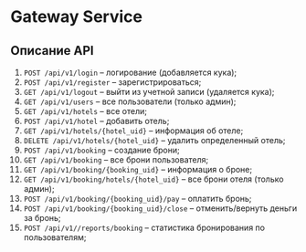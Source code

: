 # Gateway Service

## Описание API
1. `POST /api/v1/login` – логирование (добавляется кука);
2. `POST /api/v1/register` – зарегистрироваться;
3. `GET /api/v1/logout` – выйти из учетной записи (удаляется кука);
4. `GET /api/v1/users` – все пользователи (только админ);
5. `GET /api/v1/hotels` – все отели;
6. `POST /api/v1/hotel` – добавить отель;
7. `GET /api/v1/hotels/{hotel_uid}` – информация об отеле;
8. `DELETE /api/v1/hotels/{hotel_uid}` – удалить определенный отель;
9. `POST /api/v1/booking` – создание брони;
10. `GET /api/v1/booking` – все брони пользователя;
11. `GET /api/v1/booking/{booking_uid}` – информация о броне;
12. `GET /api/v1/booking/hotels/{hotel_uid}` – все брони отеля (только админ);
13. `POST /api/v1/booking/{booking_uid}/pay` – оплатить бронь;
14. `POST /api/v1/booking/{booking_uid}/close` – отменить/вернуть деньги за бронь;
15. `POST /api/v1//reports/booking` – статистика бронирования по пользователям;
